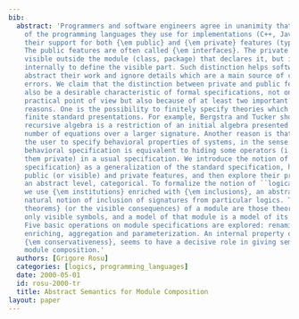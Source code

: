 ```yaml
---
bib:
  abstract: 'Programmers and software engineers agree in unanimity that a useful characteristic
    of the programming languages they use for implementations (C++, Java, etc.) is
    their support for both {\em public} and {\em private} features (types, functions).
    The public features are often called {\em interfaces}. The private part is not
    visible outside the module (class, package) that declares it, but it can be used
    internally to define the visible part. Such distinction helps software engineers
    abstract their work and ignore details which are a main source of confusion and
    errors. We claim that the distinction between private and public features might
    also be a desirable characteristic of formal specifications, not only from the
    practical point of view but also because of at least two important theoretical
    reasons. One is the possibility to finitely specify theories which do not admit
    finite standard presentations. For example, Bergstra and Tucker showed that any
    recursive algebra is a restriction of an initial algebra presented by a finite
    number of equations over a larger signature. Another reason is that it allows
    the user to specify behavioral properties of systems, in the sense that every
    behavioral specification is equivalent to hiding some operators (i.e., making
    them private) in a usual specification. We introduce the notion of {\em module
    specification} as a generalization of the standard specification, having both
    public (or visible) and private features, and then explore their properties at
    an abstract level, categorical. To formalize the notion of ``logical system''''
    we use {\em institutions} enriched with {\em inclusions}, an abstraction of the
    natural notion of inclusion of signatures from particular logics. The {\em visible
    theorems} (or the visible consequences) of a module are those theorems which contain
    only visible symbols, and a model of that module is a model of its visible consequences.
    Five basic operations on module specifications are explored: renaming, hiding,
    enriching, aggregation and parameterization. An internal property of modules,
    {\em conservativeness}, seems to have a decisive role in giving semantics for
    module composition.'
  authors: [Grigore Rosu]
  categories: [logics, programming_languages]
  date: 2000-05-01
  id: rosu-2000-tr
  title: Abstract Semantics for Module Composition
layout: paper
---
```

